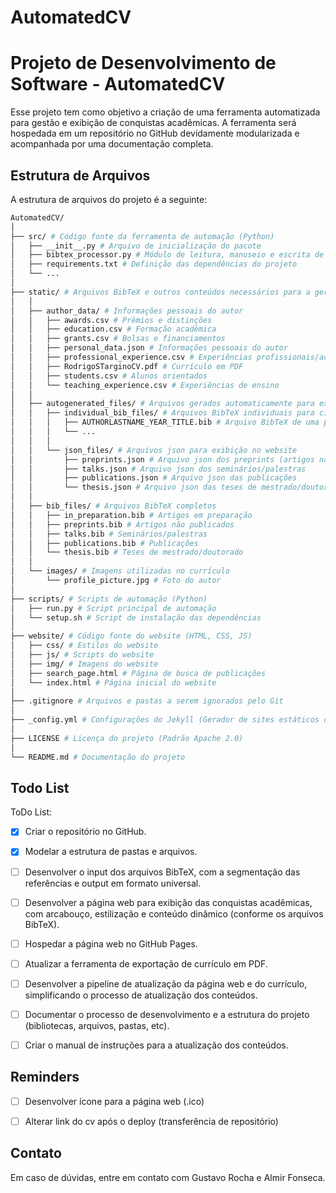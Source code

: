 # AutomatedCV

# Projeto de Desenvolvimento de Software - AutomatedCV

Esse projeto tem como objetivo a criação de uma ferramenta automatizada para gestão e exibição de conquistas acadêmicas. A ferramenta será hospedada em um repositório no GitHub devidamente modularizada e acompanhada por uma documentação completa.

## Estrutura de Arquivos

A estrutura de arquivos do projeto é a seguinte:

```bash
AutomatedCV/
│
├── src/ # Código fonte da ferramenta de automação (Python)
│   ├── __init__.py # Arquivo de inicialização do pacote
│   ├── bibtex_processor.py # Módulo de leitura, manuseio e escrita de arquivos BibTeX
│   ├── requirements.txt # Definição das dependências do projeto
│   └── ...
│
├── static/ # Arquivos BibTeX e outros conteúdos necessários para a geração do currículo
│   │
│   ├── author_data/ # Informações pessoais do autor
│   │   ├── awards.csv # Prêmios e distinções
│   │   ├── education.csv # Formação acadêmica
│   │   ├── grants.csv # Bolsas e financiamentos
│   │   ├── personal_data.json # Informações pessoais do autor
│   │   ├── professional_experience.csv # Experiências profissionais/acadêmicas
│   │   ├── RodrigoSTarginoCV.pdf # Currículo em PDF
│   │   ├── students.csv # Alunos orientados
│   │   └── teaching_experience.csv # Experiências de ensino
│   │
│   ├── autogenerated_files/ # Arquivos gerados automaticamente para exibição no website
│   │   ├── individual_bib_files/ # Arquivos BibTeX individuais para citação
│   │   │   ├── AUTHORLASTNAME_YEAR_TITLE.bib # Arquivo BibTeX de uma publicação individual
│   │   │   └── ...
│   │   │   
│   │   └── json_files/ # Arquivos json para exibição no website
│   │       ├── preprints.json # Arquivo json dos preprints (artigos não publicados)
│   │       ├── talks.json # Arquivo json dos seminários/palestras
│   │       ├── publications.json # Arquivo json das publicações
│   │       └── thesis.json # Arquivo json das teses de mestrado/doutorado
│   │
│   ├── bib_files/ # Arquivos BibTeX completos
│   │   ├── in_preparation.bib # Artigos em preparação
│   │   ├── preprints.bib # Artigos não publicados
│   │   ├── talks.bib # Seminários/palestras
│   │   ├── publications.bib # Publicações
│   │   └── thesis.bib # Teses de mestrado/doutorado
│   │
│   └── images/ # Imagens utilizadas no currículo
│       └── profile_picture.jpg # Foto do autor
│    
├── scripts/ # Scripts de automação (Python)
│   ├── run.py # Script principal de automação
│   └── setup.sh # Script de instalação das dependências
│
├── website/ # Código fonte do website (HTML, CSS, JS)
│   ├── css/ # Estilos do website
│   ├── js/ # Scripts do website
│   ├── img/ # Imagens do website
│   ├── search_page.html # Página de busca de publicações
│   └── index.html # Página inicial do website
│
├── .gitignore # Arquivos e pastas a serem ignorados pelo Git
│
├── _config.yml # Configurações do Jekyll (Gerador de sites estáticos do GitHub Pages)
│
├── LICENSE # Licença do projeto (Padrão Apache 2.0)
│
└── README.md # Documentação do projeto
```

## Todo List

ToDo List:

- [x] Criar o repositório no GitHub.

- [x] Modelar a estrutura de pastas e arquivos.

- [ ] Desenvolver o input dos arquivos BibTeX, com a segmentação das referências e output em formato universal.

- [ ] Desenvolver a página web para exibição das conquistas acadêmicas, com arcabouço, estilização e conteúdo dinâmico (conforme os arquivos BibTeX).

- [ ] Hospedar a página web no GitHub Pages.

- [ ] Atualizar a ferramenta de exportação de currículo em PDF.

- [ ] Desenvolver a pipeline de atualização da página web e do currículo, simplificando o processo de atualização dos conteúdos.

- [ ] Documentar o processo de desenvolvimento e a estrutura do projeto (bibliotecas, arquivos, pastas, etc).

- [ ] Criar o manual de instruções para a atualização dos conteúdos.

## Reminders

- [ ] Desenvolver ícone para a página web (.ico)

- [ ] Alterar link do cv após o deploy (transferência de repositório)

## Contato

Em caso de dúvidas, entre em contato com Gustavo Rocha e Almir Fonseca.

